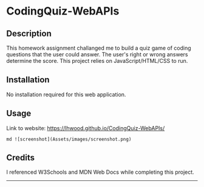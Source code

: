 # CodingQuiz-WebAPIs

## Description

This homework assignment challanged me to build a quiz game of coding questions that the user could answer. The user's right or wrong answers determine the score. This project relies on JavaScript/HTML/CSS to run.

## Installation

No installation required for this web application.

## Usage

Link to website:
https://lhwood.github.io/CodingQuiz-WebAPIs/

`md ![screenshot](Assets/images/screenshot.png) `

## Credits

I referenced W3Schools and MDN Web Docs while completing this project.

---
